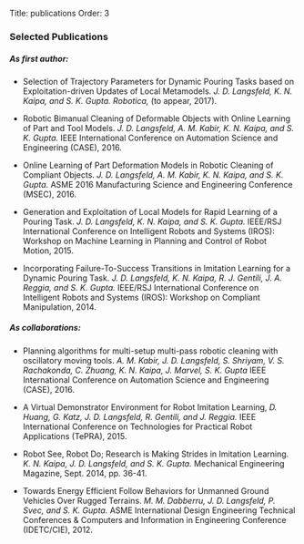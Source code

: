 Title: publications
Order: 3

### Selected Publications

##### As first author:

- Selection of Trajectory Parameters for Dynamic Pouring Tasks based on Exploitation-driven
Updates of Local Metamodels.
*J. D. Langsfeld, K. N. Kaipa, and S. K. Gupta.*
*Robotica,* (to appear, 2017).

- Robotic Bimanual Cleaning of Deformable Objects with Online Learning of Part and Tool Models.
*J. D. Langsfeld, A. M. Kabir, K. N. Kaipa, and S. K. Gupta.*
IEEE International Conference on Automation Science and Engineering (CASE), 2016.

- Online Learning of Part Deformation Models in Robotic Cleaning of Compliant Objects.
*J. D. Langsfeld, A. M. Kabir, K. N. Kaipa, and S. K. Gupta.*
ASME 2016 Manufacturing Science and Engineering Conference (MSEC), 2016.

- Generation and Exploitation of Local Models for Rapid Learning of a Pouring Task.
*J. D.  Langsfeld, K. N. Kaipa, and S. K. Gupta.*
IEEE/RSJ International Conference on Intelligent Robots and Systems (IROS): Workshop on Machine
Learning in Planning and Control of Robot Motion, 2015.

- Incorporating Failure-To-Success Transitions in Imitation Learning for a Dynamic Pouring Task.
*J. D. Langsfeld, K. N. Kaipa, R. J. Gentili, J. A. Reggia, and S. K. Gupta.*
IEEE/RSJ International Conference on Intelligent Robots and Systems (IROS): Workshop on Compliant
Manipulation, 2014.

##### As collaborations:

- Planning algorithms for multi-setup multi-pass robotic cleaning with oscillatory moving
tools.
*A. M. Kabir, J. D. Langsfeld, S. Shriyam, V. S. Rachakonda, C. Zhuang, K. N. Kaipa, J.
Marvel, S. K. Gupta*
IEEE International Conference on Automation Science and Engineering (CASE), 2016.

- A Virtual Demonstrator Environment for Robot Imitation Learning,
*D. Huang, G. Katz, J. D. Langsfeld, R. Gentili, and J. Reggia.*
IEEE International Conference on Technologies for Practical Robot Applications (TePRA), 2015.

- Robot See, Robot Do; Research is Making Strides in Imitation Learning.
*K. N. Kaipa, J. D. Langsfeld, and S. K. Gupta.*
Mechanical Engineering Magazine, Sept. 2014, pp. 36-41.

- Towards Energy Efficient Follow Behaviors for Unmanned Ground Vehicles Over Rugged Terrains.
*M. M. Dabberru, J. D. Langsfeld, P. Svec, and S. K. Gupta.*
ASME International Design Engineering Technical Conferences & Computers and Information in
Engineering Conference (IDETC/CIE), 2012.
